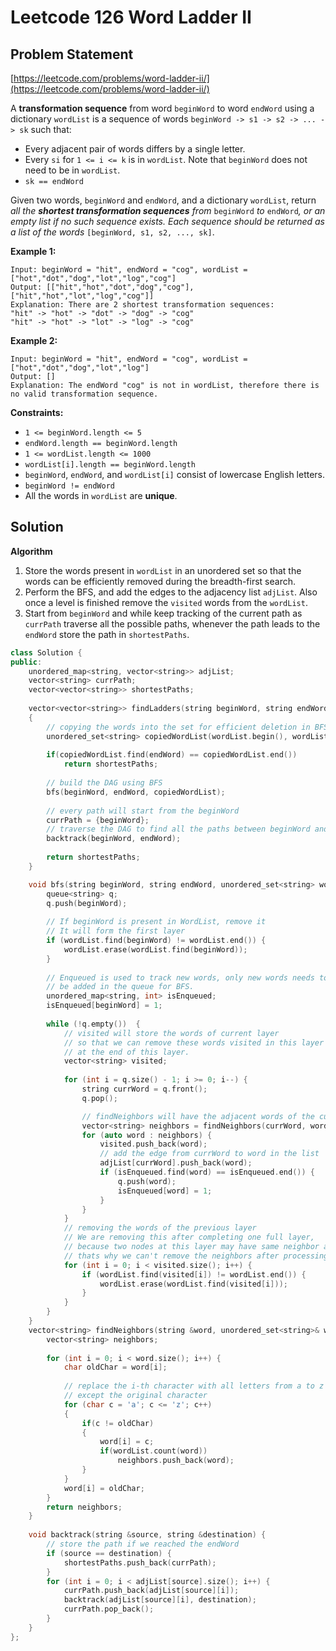 # Leetcode 126 Word Ladder II

## Problem Statement

[https://leetcode.com/problems/word-ladder-ii/](https://leetcode.com/problems/word-ladder-ii/)

A **transformation sequence** from word `beginWord` to word `endWord` using a dictionary `wordList` is a sequence of words `beginWord -> s1 -> s2 -> ... -> sk` such that:

* Every adjacent pair of words differs by a single letter.
* Every `si` for `1 <= i <= k` is in `wordList`. Note that `beginWord` does not need to be in `wordList`.
* `sk == endWord`

Given two words, `beginWord` and `endWord`, and a dictionary `wordList`, return _all the **shortest transformation sequences** from_ `beginWord` _to_ `endWord`_, or an empty list if no such sequence exists. Each sequence should be returned as a list of the words_ `[beginWord, s1, s2, ..., sk]`.

**Example 1:**

```text
Input: beginWord = "hit", endWord = "cog", wordList = ["hot","dot","dog","lot","log","cog"]
Output: [["hit","hot","dot","dog","cog"],["hit","hot","lot","log","cog"]]
Explanation: There are 2 shortest transformation sequences:
"hit" -> "hot" -> "dot" -> "dog" -> "cog"
"hit" -> "hot" -> "lot" -> "log" -> "cog"
```

**Example 2:**

```text
Input: beginWord = "hit", endWord = "cog", wordList = ["hot","dot","dog","lot","log"]
Output: []
Explanation: The endWord "cog" is not in wordList, therefore there is no valid transformation sequence.
```

**Constraints:**

* `1 <= beginWord.length <= 5`
* `endWord.length == beginWord.length`
* `1 <= wordList.length <= 1000`
* `wordList[i].length == beginWord.length`
* `beginWord`, `endWord`, and `wordList[i]` consist of lowercase English letters.
* `beginWord != endWord`
* All the words in `wordList` are **unique**.

## Solution

**Algorithm**

1. Store the words present in `wordList` in an unordered set so that the words can be efficiently removed during the breadth-first search.
2. Perform the BFS, and add the edges to the adjacency list `adjList`. Also once a level is finished remove the `visited` words from the `wordList`.
3. Start from `beginWord` and while keep tracking of the current path as `currPath` traverse all the possible paths, whenever the path leads to the `endWord` store the path in `shortestPaths`.

```cpp
class Solution {
public:
    unordered_map<string, vector<string>> adjList;
    vector<string> currPath;
    vector<vector<string>> shortestPaths;
    
    vector<vector<string>> findLadders(string beginWord, string endWord, vector<string>& wordList)     
    {
        // copying the words into the set for efficient deletion in BFS
        unordered_set<string> copiedWordList(wordList.begin(), wordList.end());
        
        if(copiedWordList.find(endWord) == copiedWordList.end())
            return shortestPaths;
        
        // build the DAG using BFS
        bfs(beginWord, endWord, copiedWordList);
        
        // every path will start from the beginWord
        currPath = {beginWord};
        // traverse the DAG to find all the paths between beginWord and endWord
        backtrack(beginWord, endWord);
        
        return shortestPaths;
    }

    void bfs(string beginWord, string endWord, unordered_set<string> wordList) {
        queue<string> q;
        q.push(beginWord);
        
        // If beginWord is present in WordList, remove it
        // It will form the first layer
        if (wordList.find(beginWord) != wordList.end()) {
            wordList.erase(wordList.find(beginWord));
        }
        
        // Enqueued is used to track new words, only new words needs to 
        // be added in the queue for BFS.
        unordered_map<string, int> isEnqueued;
        isEnqueued[beginWord] = 1;
        
        while (!q.empty())  {
            // visited will store the words of current layer
            // so that we can remove these words visited in this layer
            // at the end of this layer.
            vector<string> visited;
            
            for (int i = q.size() - 1; i >= 0; i--) {
                string currWord = q.front(); 
                q.pop();

                // findNeighbors will have the adjacent words of the currWord
                vector<string> neighbors = findNeighbors(currWord, wordList);
                for (auto word : neighbors) {
                    visited.push_back(word);
                    // add the edge from currWord to word in the list
                    adjList[currWord].push_back(word);
                    if (isEnqueued.find(word) == isEnqueued.end()) {
                        q.push(word);
                        isEnqueued[word] = 1;
                    }
                }
            }
            // removing the words of the previous layer
            // We are removing this after completing one full layer,
            // because two nodes at this layer may have same neighbor at next layer
            // thats why we can't remove the neighbors after processing for one node.
            for (int i = 0; i < visited.size(); i++) {
                if (wordList.find(visited[i]) != wordList.end()) {
                    wordList.erase(wordList.find(visited[i]));
                }
            }
        }
    }
    vector<string> findNeighbors(string &word, unordered_set<string>& wordList) {
        vector<string> neighbors;
        
        for (int i = 0; i < word.size(); i++) {
            char oldChar = word[i];   
            
            // replace the i-th character with all letters from a to z 
            // except the original character
            for (char c = 'a'; c <= 'z'; c++) 
            {
                if(c != oldChar)
                {
                    word[i] = c;
                    if(wordList.count(word))
                        neighbors.push_back(word);
                }
            }
            word[i] = oldChar;
        }
        return neighbors;
    }
    
    void backtrack(string &source, string &destination) {
        // store the path if we reached the endWord
        if (source == destination) {
            shortestPaths.push_back(currPath);
        }
        for (int i = 0; i < adjList[source].size(); i++) {
            currPath.push_back(adjList[source][i]);
            backtrack(adjList[source][i], destination);
            currPath.pop_back();
        }
    }  
};  
```

